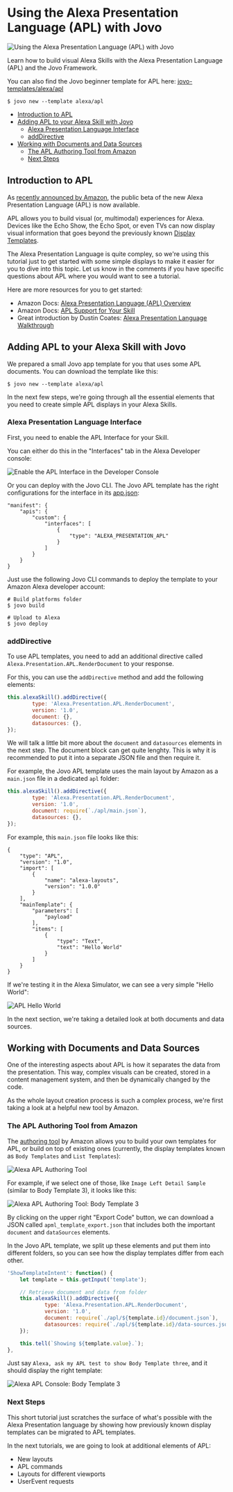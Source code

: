 # Using the Alexa Presentation Language (APL) with Jovo

![Using the Alexa Presentation Language (APL) with Jovo](./img/alexa-presentation-language-og.jpg "Using the Alexa Presentation Language (APL) with Jovo")

Learn how to build visual Alexa Skills with the Alexa Presentation Language (APL) and the Jovo Framework.

You can also find the Jovo beginner template for APL here: [jovo-templates/alexa/apl](https://github.com/jovotech/jovo-templates/tree/master/alexa/apl)

```shell
$ jovo new --template alexa/apl
```

* [Introduction to APL](#introduction-to-apl)
* [Adding APL to your Alexa Skill with Jovo](#adding-apl-to-your-alexa-skill-with-jovo)
   * [Alexa Presentation Language Interface](#alexa-presentation-language-interface)
   * [addDirective](#adddirective)
* [Working with Documents and Data Sources](#working-with-documents-and-data-sources)
   * [The APL Authoring Tool from Amazon](#the-apl-authoring-tool-from-amazon)
   * [Next Steps](#next-steps)

## Introduction to APL

As [recently announced by Amazon](https://developer.amazon.com/blogs/alexa/post/0d2ad283-b7c3-48ba-8313-40f2b5fdc19d/alexa-presentation-language-now-available), the public beta of the new Alexa Presentation Language (APL) is now available.

APL allows you to build visual (or, multimodal) experiences for Alexa. Devices like the Echo Show, the Echo Spot, or even TVs can now display visual information that goes beyond the previously known [Display Templates](https://www.jovo.tech/docs/amazon-alexa/visual-output).

The Alexa Presentation Language is quite compley, so we're using this tutorial just to get started with some simple displays to make it easier for you to dive into this topic. Let us know in the comments if you have specific questions about APL where you would want to see a tutorial.

Here are more resources for you to get started:
* Amazon Docs: [Alexa Presentation Language (APL) Overview](https://developer.amazon.com/docs/alexa-presentation-language/apl-overview.html)
* Amazon Docs: [APL Support for Your Skill](https://developer.amazon.com/docs/alexa-presentation-language/apl-support-for-your-skill.html)
* Great introduction by Dustin Coates: [Alexa Presentation Language Walkthrough](https://www.talkingtocomputers.com/apl-alexa-presentation-language)

## Adding APL to your Alexa Skill with Jovo

We prepared a small Jovo app template for you that uses some APL documents. You can download the template like this:

```shell
$ jovo new --template alexa/apl
```
In the next few steps, we're going through all the essential elements that you need to create simple APL displays in your Alexa Skills.

### Alexa Presentation Language Interface

First, you need to enable the APL Interface for your Skill.

You can either do this in the "Interfaces" tab in the Alexa Developer console:

![Enable the APL Interface in the Developer Console](./img/apl-interface-alexa-console.jpg "Alexa Presentation Language in the Developer Console")

Or you can deploy with the Jovo CLI. The Jovo APL template has the right configurations for the interface in its [app.json](https://github.com/jovotech/jovo-templates/blob/master/alexa/apl/app.json):

```
"manifest": {
    "apis": {
        "custom": {
            "interfaces": [
                {
                    "type": "ALEXA_PRESENTATION_APL"
                }
            ]
        }
    }
}
```
Just use the following Jovo CLI commands to deploy the template to your Amazon Alexa developer account:

```shell
# Build platforms folder
$ jovo build

# Upload to Alexa
$ jovo deploy
```

### addDirective

To use APL templates, you need to add an additional directive called `Alexa.Presentation.APL.RenderDocument` to your response.

For this, you can use the `addDirective` method and add the following elements:

```javascript
this.alexaSkill().addDirective({
        type: 'Alexa.Presentation.APL.RenderDocument',
        version: '1.0',
        document: {},
        datasources: {},
});
```

We will talk a little bit more about the `document` and `datasources` elements in the next step. The document block can get quite lenghty. This is why it is recommended to put it into a separate JSON file and then require it.

For example, the Jovo APL template uses the main layout by Amazon as a `main.json` file in a dedicated `apl` folder:

```javascript
this.alexaSkill().addDirective({
        type: 'Alexa.Presentation.APL.RenderDocument',
        version: '1.0',
        document: require(`./apl/main.json`),
        datasources: {},
});
```

For example, this `main.json` file looks like this:

```
{
    "type": "APL",
    "version": "1.0",
    "import": [
        {
            "name": "alexa-layouts",
            "version": "1.0.0"
        }
    ],
    "mainTemplate": {
        "parameters": [
            "payload"
        ],
        "items": [
            {
                "type": "Text",
                "text": "Hello World"
            }
        ]
    }
}
```

If we're testing it in the Alexa Simulator, we can see a very simple "Hello World":

![APL Hello World](./img/apl-hello-world.jpg "Hello World with the Alexa Presentation Language in the Developer Console")

In the next section, we're taking a detailed look at both documents and data sources.

## Working with Documents and Data Sources

One of the interesting aspects about APL is how it separates the data from the presentation. This way, complex visuals can be created, stored in a content management system, and then be dynamically changed by the code.

As the whole layout creation process is such a complex process, we're first taking a look at a helpful new tool by Amazon.

### The APL Authoring Tool from Amazon

The [authoring tool](https://developer.amazon.com/alexa/console/ask/displays/?) by Amazon allows you to build your own templates for APL, or build on top of existing ones (currently, the display templates known as `Body Templates` and `List Templates`):

![Alexa APL Authoring Tool](./img/alexa-apl-authoring-tool.jpg "Alexa APL Authoring Tool")

For example, if we select one of those, like `Image Left Detail Sample` (similar to Body Template 3), it looks like this:

![Alexa APL Authoring Tool: Body Template 3](./img/apl-body-template-3-authoring.jpg "Body Template 3 in the Alexa APL Authoring Tool")

By clicking on the upper right "Export Code" button, we can download a JSON called `apml_template_export.json` that includes both the important `document` and `dataSources` elements.

In the Jovo APL template, we split up these elements and put them into different folders, so you can see how the display templates differ from each other.

```javascript
'ShowTemplateIntent': function() {
    let template = this.getInput('template');

    // Retrieve document and data from folder
    this.alexaSkill().addDirective({
            type: 'Alexa.Presentation.APL.RenderDocument',
            version: '1.0',
            document: require(`./apl/${template.id}/document.json`),
            datasources: require(`./apl/${template.id}/data-sources.json`),
    });

    this.tell(`Showing ${template.value}.`);
},
```

Just say `Alexa, ask my APL test to show Body Template three`, and it should display the right template:

![Alexa APL Console: Body Template 3](./img/apl-body-template-3-console.jpg "Body Template 3 in the Alexa Console with APL")

### Next Steps

This short tutorial just scratches the surface of what's possible with the Alexa Presentation language by showing how previously known display templates can be migrated to APL templates.

In the next tutorials, we are going to look at additional elements of APL:

* New layouts
* APL commands
* Layouts for different viewports
* UserEvent requests

<!--[metadata]: { "description": "Learn how to build visual Alexa Skills with the Alexa Presentation Language (APL) and the Jovo Framework.", "author": "jan-koenig", "tags": "Amazon Alexa", "og-image": "https://www.jovo.tech/img/tutorials/alexa-presentation-language/alexa-presentation-language-og.jpg" }-->
